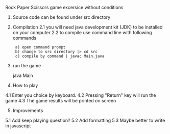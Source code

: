 
Rock Paper Scissors game excersice without conditions


1. Source code can be found under src directory
2. Compilation
	2.1 you will need java development kit (JDK) to be installed on your computer
	2.2 to compile use command line with following commands
	
		a) open command prompt
		b) change to src directory |> cd src 
		c) compile by command | javac Main.java

3. run the game

	java Main
	
4. How to play

4.1 Enter you choice by keyboard.
4.2 Pressing "Return" key will run the game
4.3 The game results will be printed on screen

5. Improvements

5.1 Add keep playing question?
5.2 Add formatting
5.3 Maybe better to write in javascript
